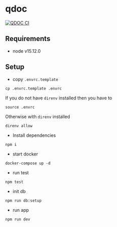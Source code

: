 # qdoc

[![QDOC CI](https://github.com/hau-zy/qdoc/actions/workflows/ci.yaml/badge.svg)](https://github.com/hau-zy/qdoc/actions/workflows/ci.yaml)

## Requirements
- node v15.12.0

## Setup

- copy `.envrc.template`
```shell
cp .envrc.template .envrc
```

If you do not have `direnv` installed then you have to
```
source .envrc
```

Otherwise with `direnv` installed
```
direnv allow
```

- Install dependencies
```
npm i
```

- start docker
```shell
docker-compose up -d
```

- run test
```shell
npm test
```

- init db
```shell
npm run db:setup
```

- run app
```shell
npm run dev
```
